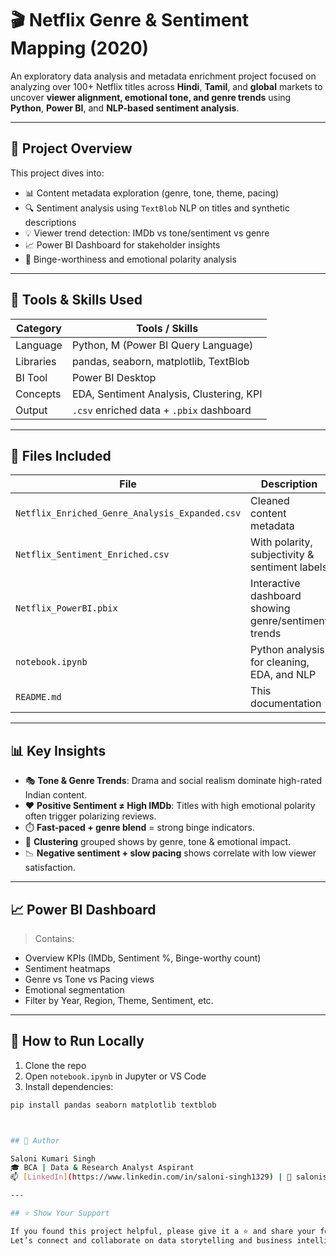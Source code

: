 # 🎬 Netflix Genre & Sentiment Mapping (2020)

An exploratory data analysis and metadata enrichment project focused on analyzing over 100+ Netflix titles across **Hindi**, **Tamil**, and **global** markets to uncover **viewer alignment, emotional tone, and genre trends** using **Python**, **Power BI**, and **NLP-based sentiment analysis**.

---

## 📌 Project Overview

This project dives into:
- 📊 Content metadata exploration (genre, tone, theme, pacing)
- 🔍 Sentiment analysis using `TextBlob` NLP on titles and synthetic descriptions
- 💡 Viewer trend detection: IMDb vs tone/sentiment vs genre
- 📈 Power BI Dashboard for stakeholder insights
- 🧠 Binge-worthiness and emotional polarity analysis

---

## 🧰 Tools & Skills Used

| Category       | Tools / Skills                              |
|----------------|---------------------------------------------|
| Language       | Python, M (Power BI Query Language)         |
| Libraries      | pandas, seaborn, matplotlib, TextBlob       |
| BI Tool        | Power BI Desktop                            |
| Concepts       | EDA, Sentiment Analysis, Clustering, KPI    |
| Output         | `.csv` enriched data + `.pbix` dashboard    |

---

## 📂 Files Included

| File | Description |
|------|-------------|
| `Netflix_Enriched_Genre_Analysis_Expanded.csv` | Cleaned content metadata |
| `Netflix_Sentiment_Enriched.csv` | With polarity, subjectivity & sentiment labels |
| `Netflix_PowerBI.pbix` | Interactive dashboard showing genre/sentiment trends |
| `notebook.ipynb` | Python analysis for cleaning, EDA, and NLP |
| `README.md` | This documentation |

---

## 📊 Key Insights

- 🎭 **Tone & Genre Trends**: Drama and social realism dominate high-rated Indian content.
- ❤️ **Positive Sentiment ≠ High IMDb**: Titles with high emotional polarity often trigger polarizing reviews.
- ⏱️ **Fast-paced + genre blend** = strong binge indicators.
- 🧠 **Clustering** grouped shows by genre, tone & emotional impact.
- 📉 **Negative sentiment + slow pacing** shows correlate with low viewer satisfaction.

---

## 📈 Power BI Dashboard

> Contains:
- Overview KPIs (IMDb, Sentiment %, Binge-worthy count)
- Sentiment heatmaps
- Genre vs Tone vs Pacing views
- Emotional segmentation
- Filter by Year, Region, Theme, Sentiment, etc.

---

## 🚀 How to Run Locally

1. Clone the repo  
2. Open `notebook.ipynb` in Jupyter or VS Code  
3. Install dependencies:
```bash
pip install pandas seaborn matplotlib textblob



## 📎 Author

Saloni Kumari Singh 
🎓 BCA | Data & Research Analyst Aspirant  
📫 [LinkedIn](https://www.linkedin.com/in/saloni-singh1329) | 📩 salonisinghdpl2004@gmail.com

---

## ⭐ Show Your Support

If you found this project helpful, please give it a ⭐ and share your feedback!  
Let’s connect and collaborate on data storytelling and business intelligence!

